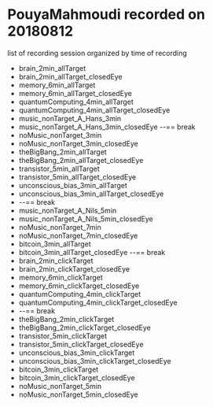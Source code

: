 
# PouyaMahmoudi recorded on 20180812

list of recording session organized by time of recording
*   brain_2min_allTarget
*   brain_2min_allTarget_closedEye  
*   memory_6min_allTarget
*   memory_6min_allTarget_closedEye 
*   quantumComputing_4min_allTarget
*   quantumComputing_4min_allTarget_closedEye
*   music_nonTarget_A_Hans_3min
*   music_nonTarget_A_Hans_3min_closedEye
  --== break
*   noMusic_nonTarget_3min
*   noMusic_nonTarget_3min_closedEye
*   theBigBang_2min_allTarget
*   theBigBang_2min_allTarget_closedEye
*   transistor_5min_allTarget
*   transistor_5min_allTarget_closedEye
*   unconscious_bias_3min_allTarget
*   unconscious_bias_3min_allTarget_closedEye
*   --== break
*   music_nonTarget_A_Nils_5min
*   music_nonTarget_A_Nils_5min_closedEye
*   noMusic_nonTarget_7min
*   noMusic_nonTarget_7min_closedEye   
*   bitcoin_3min_allTarget
*   bitcoin_3min_allTarget_closedEye
   --== break
*   brain_2min_clickTarget
*   brain_2min_clickTarget_closedEye
*   memory_6min_clickTarget  
*   memory_6min_clickTarget_closedEye
*   quantumComputing_4min_clickTarget
*   quantumComputing_4min_clickTarget_closedEye
*   --== break 
*   theBigBang_2min_clickTarget
*   theBigBang_2min_clickTarget_closedEye  
*   transistor_5min_clickTarget
*   transistor_5min_clickTarget_closedEye   
*   unconscious_bias_3min_clickTarget
*   unconscious_bias_3min_clickTarget_closedEye   
*   bitcoin_3min_clickTarget
*   bitcoin_3min_clickTarget_closedEye
*   noMusic_nonTarget_5min
*   noMusic_nonTarget_5min_closedEye
